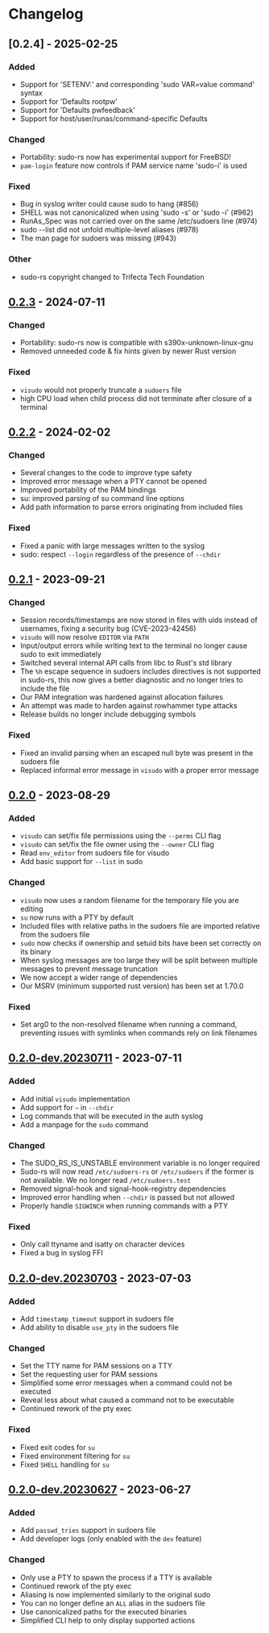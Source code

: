 # Changelog

## [0.2.4] - 2025-02-25

### Added
- Support for 'SETENV:' and corresponding 'sudo VAR=value command' syntax
- Support for 'Defaults rootpw'
- Support for 'Defaults pwfeedback'
- Support for host/user/runas/command-specific Defaults

### Changed
- Portability: sudo-rs now has experimental support for FreeBSD!
- `pam-login` feature now controls if PAM service name 'sudo-i' is used

### Fixed
- Bug in syslog writer could cause sudo to hang (#856)
- SHELL was not canonicalized when using 'sudo -s' or 'sudo -i' (#962)
- RunAs_Spec was not carried over on the same /etc/sudoers line (#974)
- sudo --list did not unfold multiple-level aliases (#978)
- The man page for sudoers was missing (#943)

### Other
- sudo-rs copyright changed to Trifecta Tech Foundation

## [0.2.3] - 2024-07-11

### Changed
- Portability: sudo-rs now is compatible with s390x-unknown-linux-gnu
- Removed unneeded code & fix hints given by newer Rust version

### Fixed
- `visudo` would not properly truncate a `sudoers` file
- high CPU load when child process did not terminate after closure of a terminal

## [0.2.2] - 2024-02-02

### Changed
- Several changes to the code to improve type safety
- Improved error message when a PTY cannot be opened
- Improved portability of the PAM bindings
- su: improved parsing of su command line options
- Add path information to parse errors originating from included files

### Fixed
- Fixed a panic with large messages written to the syslog
- sudo: respect `--login` regardless of the presence of `--chdir`

## [0.2.1] - 2023-09-21

### Changed
- Session records/timestamps are now stored in files with uids instead of
  usernames, fixing a security bug (CVE-2023-42456)
- `visudo` will now resolve `EDITOR` via `PATH`
- Input/output errors while writing text to the terminal no longer cause sudo to
  exit immediately
- Switched several internal API calls from libc to Rust's std library
- The `%h` escape sequence in sudoers includes directives is not supported in
  sudo-rs, this now gives a better diagnostic and no longer tries to include the
  file
- Our PAM integration was hardened against allocation failures
- An attempt was made to harden against rowhammer type attacks
- Release builds no longer include debugging symbols

### Fixed
- Fixed an invalid parsing when an escaped null byte was present in the sudoers
  file
- Replaced informal error message in `visudo` with a proper error message


## [0.2.0] - 2023-08-29

### Added
- `visudo` can set/fix file permissions using the `--perms` CLI flag
- `visudo` can set/fix the file owner using the `--owner` CLI flag
- Read `env_editor` from sudoers file for visudo
- Add basic support for `--list` in sudo

### Changed
- `visudo` now uses a random filename for the temporary file you are editing
- `su` now runs with a PTY by default
- Included files with relative paths in the sudoers file are imported relative
  from the sudoers file
- `sudo` now checks if ownership and setuid bits have been set correctly on
  its binary
- When syslog messages are too large they will be split between multiple
  messages to prevent message truncation
- We now accept a wider range of dependencies
- Our MSRV (minimum supported rust version) has been set at 1.70.0

### Fixed
- Set arg0 to the non-resolved filename when running a command, preventing
  issues with symlinks when commands rely on link filenames

## [0.2.0-dev.20230711] - 2023-07-11

### Added
- Add initial `visudo` implementation
- Add support for `~` in `--chdir`
- Log commands that will be executed in the auth syslog
- Add a manpage for the `sudo` command

### Changed
- The SUDO_RS_IS_UNSTABLE environment variable is no longer required
- Sudo-rs will now read `/etc/sudoers-rs` or `/etc/sudoers` if the former is
  not available. We no longer read `/etc/sudoers.test`
- Removed signal-hook and signal-hook-registry dependencies
- Improved error handling when `--chdir` is passed but not allowed
- Properly handle `SIGWINCH` when running commands with a PTY

### Fixed
- Only call ttyname and isatty on character devices
- Fixed a bug in syslog FFI

## [0.2.0-dev.20230703] - 2023-07-03

### Added
- Add `timestamp_timeout` support in sudoers file
- Add ability to disable `use_pty` in the sudoers file

### Changed
- Set the TTY name for PAM sessions on a TTY
- Set the requesting user for PAM sessions
- Simplified some error messages when a command could not be executed
- Reveal less about what caused a command not to be executable
- Continued rework of the pty exec

### Fixed
- Fixed exit codes for `su`
- Fixed environment filtering for `su`
- Fixed `SHELL` handling for `su`

## [0.2.0-dev.20230627] - 2023-06-27

### Added
- Add `passwd_tries` support in sudoers file
- Add developer logs (only enabled with the `dev` feature)

### Changed
- Only use a PTY to spawn the process if a TTY is available
- Continued rework of the pty exec
- Aliasing is now implemented similarly to the original sudo
- You can no longer define an `ALL` alias in the sudoers file
- Use canonicalized paths for the executed binaries
- Simplified CLI help to only display supported actions

[0.2.3]: https://github.com/trifectatechfoundation/sudo-rs/compare/v0.2.2...v0.2.3
[0.2.2]: https://github.com/trifectatechfoundation/sudo-rs/compare/v0.2.1...v0.2.2
[0.2.1]: https://github.com/trifectatechfoundation/sudo-rs/compare/v0.2.0...v0.2.1
[0.2.0]: https://github.com/trifectatechfoundation/sudo-rs/compare/v0.2.0-dev.20230711...v0.2.0
[0.2.0-dev.20230711]: https://github.com/trifectatechfoundation/sudo-rs/compare/v0.2.0-dev.20230703...v0.2.0-dev.20230711
[0.2.0-dev.20230703]: https://github.com/trifectatechfoundation/sudo-rs/compare/v0.2.0-dev.20230627...v0.2.0-dev.20230703
[0.2.0-dev.20230627]: https://github.com/trifectatechfoundation/sudo-rs/compare/v0.1.0-dev.20230620...v0.2.0-dev.20230627
